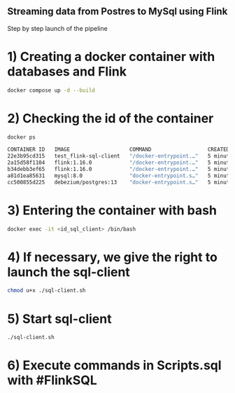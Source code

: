 ## Streaming data from Postres to MySql using Flink
Step by step launch of the pipeline
# 1) Creating a docker container with databases and Flink

```bash
docker compose up -d --build
```
# 2) Checking the id of the container

```bash
docker ps
```
```bash
CONTAINER ID   IMAGE                   COMMAND                  CREATED         STATUS         PORTS                                                  NAMES
22e3b95cd315   test_flink-sql-client   "/docker-entrypoint.…"   5 minutes ago   Up 5 minutes   6123/tcp, 8081/tcp                                     sql-client
2a15d58f1104   flink:1.16.0            "/docker-entrypoint.…"   5 minutes ago   Up 5 minutes   6123/tcp, 8081/tcp                                     test_flink-taskmanager-1
b34debb3ef65   flink:1.16.0            "/docker-entrypoint.…"   5 minutes ago   Up 5 minutes   6123/tcp, 0.0.0.0:8081->8081/tcp, :::8081->8081/tcp    test_flink-jobmanager-1
a81d1ea85631   mysql:8.0               "docker-entrypoint.s…"   5 minutes ago   Up 5 minutes   0.0.0.0:3306->3306/tcp, :::3306->3306/tcp, 33060/tcp   test_flink-mysql-1
cc500855d225   debezium/postgres:13    "docker-entrypoint.s…"   5 minutes ago   Up 5 minutes   0.0.0.0:5432->5432/tcp, :::5432->5432/tcp              test_flink-postgres_input-1
```
# 3) Entering the container with bash

```bash
docker exec -it <id_sql_client> /bin/bash
```
# 4) If necessary, we give the right to launch the sql-client
```bash
chmod u+x ./sql-client.sh
```
# 5) Start sql-client
```bash
./sql-client.sh
```
# 6) Execute commands in Scripts.sql with #FlinkSQL
